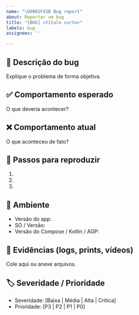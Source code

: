 ```yaml
---
name: "\U0001F41B Bug report"
about: Reportar um bug
title: "[BUG] <título curto>"
labels: bug
assignees: ''

---
```


## 🐛 Descrição do bug
Explique o problema de forma objetiva.

## ✅ Comportamento esperado
O que deveria acontecer?

## ❌ Comportamento atual
O que aconteceu de fato?

## 🔁 Passos para reproduzir
1. 
2. 
3. 

## 🧪 Ambiente
- Versão do app:
- SO / Versão:
- Versão do Compose / Kotlin / AGP:

## 📸 Evidências (logs, prints, vídeos)
Cole aqui ou anexe arquivos.

## 🏷 Severidade / Prioridade
- Severidade: [Baixa | Média | Alta | Crítica]
- Prioridade: [P3 | P2 | P1 | P0]
